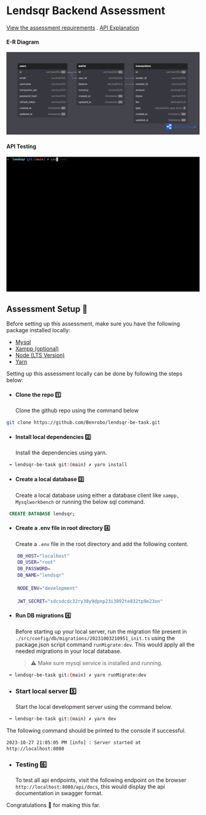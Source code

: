 # Lendsqr Backend Assessment

[View the assessment requirements](/task.md)
.
[API Explanation](https://benrobo.notion.site/Lendsqr-API-doc-e51845e922914365b613b166374b8e3b?pvs=4)

#### E-R Diagram

![erd diagram](https://raw.githubusercontent.com/Benrobo/lendsqr-be-task/main/md_assets/db_ERD.png)

#### API Testing

![test script](https://raw.githubusercontent.com/Benrobo/lendsqr-be-task/main/md_assets/lendsqr-test.gif)

## Assessment Setup 🔼

Before setting up this assessment, make sure you have the following package installed locally:

- [Mysql](https://dev.mysql.com/downloads/installer/)
- [Xampp (optional)](https://www.apachefriends.org/fr/download.html)
- [Node (LTS Version)](https://nodejs.org)
- [Yarn](https://classic.yarnpkg.com/lang/en/docs/install/)

Setting up this assessment locally can be done by following the steps below:

- #### Clone the repo :one:
  Clone the github repo using the command below

```bash
git clone https://github.com/Benrobo/lendsqr-be-task.git
```

- #### Install local dependencies :two:
  Install the dependencies using yarn.

```bash
 ➡️ lendsqr-be-task git:(main) ✗ yarn install
```

- #### Create a local database :three:
  Create a local database using either a database client like `xampp, Mysqlworkbench` or running the below sql command.

```sql
 CREATE DATABASE lendsqr;
```

- #### Create a .env file in root directory :four:
  Create a `.env` file in the root directory and add the following content.

```bash
    DB_HOST="localhost"
    DB_USER="root"
    DB_PASSWORD=
    DB_NAME="lendsqr"

    NODE_ENV="development"

    JWT_SECRET="sdcsdcdc32ry38y9dpnp23i3892te832tp9e23on"
```

- #### Run DB migrations :four:

  Before starting up your local server, run the migration file present in `./src/config/db/migrations/20231003210951_init.ts` using the package.json script command `runMigrate:dev`. This would apply all the needed migrations in your local database.

  > :warning: Make sure mysql service is installed and running.

```bash
 ➡️ lendsqr-be-task git:(main) ✗ yarn runMigrate:dev
```

- ### Start local server :five:
  Start the local development server using the command below.

```bash
 ➡️ lendsqr-be-task git:(main) ✗ yarn dev
```

The following command should be printed to the console if successful.

```
2023-10-27 21:05:05 PM [info] : Server started at http://localhost:8080
```

- ### Testing :six:
  To test all api endpoints, visit the following endpoint on the browser `http://localhost:8080/api/docs`, this would display the api documentation in swagger format.

Congratulations 🎊 for making this far.
